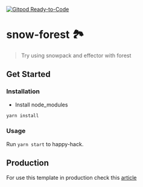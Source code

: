 [![Gitpod Ready-to-Code](https://img.shields.io/badge/Gitpod-Ready--to--Code-blue?logo=gitpod)](https://gitpod.io/#https://github.com/popuguytheparrot/snow-forest) 

# snow-forest 🏞
>Try using snowpack and effector with forest

## Get Started
### Installation
* Install node_modules
```bash
yarn install
```

### Usage

Run `yarn start` to happy-hack.

## Production
For use this template in production check this [article](https://www.snowpack.dev/#bundle-for-production)

